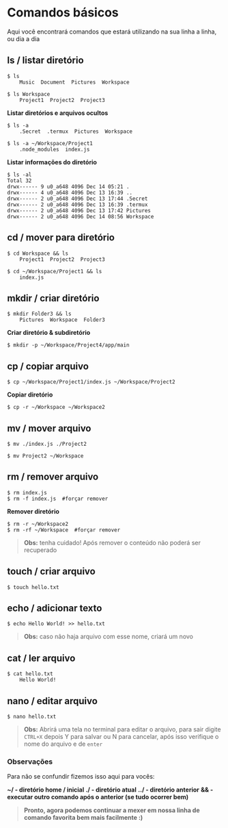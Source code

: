 # Comandos básicos
Aqui você encontrará comandos que estará utilizando na sua linha a linha, ou dia a dia

## ls / listar diretório
```
$ ls
    Music  Document  Pictures  Workspace

$ ls Workspace
    Project1  Project2  Project3
```
**Listar diretórios e arquivos ocultos**
```
$ ls -a
    .Secret  .termux  Pictures  Workspace 

$ ls -a ~/Workspace/Project1
    .node_modules  index.js
```
**Listar informações do diretório**
```
$ ls -al
Total 32
drwx------ 9 u0_a648 4096 Dec 14 05:21 .
drwx------ 4 u0_a648 4096 Dec 13 16:39 ..
drwx------ 2 u0_a648 4096 Dec 13 17:44 .Secret
drwx------ 2 u0_a648 4096 Dec 13 16:39 .termux
drwx------ 2 u0_a648 4096 Dec 13 17:42 Pictures
drwx------ 2 u0_a648 4096 Dec 14 08:56 Workspace
```
## cd / mover para diretório
```
$ cd Workspace && ls
    Project1  Project2  Project3

$ cd ~/Workspace/Project1 && ls
    index.js
```
## mkdir / criar diretório
```
$ mkdir Folder3 && ls
    Pictures  Workspace  Folder3
```
**Criar diretório & subdiretório**
```
$ mkdir -p ~/Workspace/Project4/app/main
```
##  cp / copiar arquivo
```
$ cp ~/Workspace/Project1/index.js ~/Workspace/Project2
```
**Copiar diretório**
```
$ cp -r ~/Workspace ~/Workspace2
```
## mv / mover arquivo
```
$ mv ./index.js ./Project2

$ mv Project2 ~/Workspace
```

## rm / remover arquivo
```
$ rm index.js
$ rm -f index.js  #forçar remover
```
**Remover diretório**
```
$ rm -r ~/Workspace2
$ rm -rf ~/Workspace  #forçar remover
```
> **Obs:** tenha cuidado! Após remover o conteúdo não poderá ser recuperado
## touch / criar arquivo
```
$ touch hello.txt
```
## echo / adicionar texto
```
$ echo Hello World! >> hello.txt
```
> **Obs:** caso não haja arquivo com esse nome, criará um novo
## cat / ler arquivo
```
$ cat hello.txt
    Hello World!
```
## nano / editar arquivo
```
$ nano hello.txt
```
> **Obs:** Abrirá uma tela no terminal para editar o arquivo, para sair digite ```CTRL+X``` depois Y para salvar ou N para cancelar, após isso verifique o nome do arquivo e de ```enter```


### Observações
Para não se confundir fizemos isso aqui para vocês:

**~/ - diretório home / inicial**
**./ - diretório atual**
**../ - diretório anterior**
**&& - executar outro comando após o anterior (se tudo ocorrer bem)**

> **Pronto, agora podemos continuar a mexer em nossa linha de comando favorita bem mais facilmente :)**

